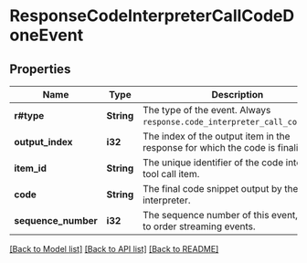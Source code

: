 # ResponseCodeInterpreterCallCodeDoneEvent

## Properties

Name | Type | Description | Notes
------------ | ------------- | ------------- | -------------
**r#type** | **String** | The type of the event. Always `response.code_interpreter_call_code.done`. | 
**output_index** | **i32** | The index of the output item in the response for which the code is finalized. | 
**item_id** | **String** | The unique identifier of the code interpreter tool call item. | 
**code** | **String** | The final code snippet output by the code interpreter. | 
**sequence_number** | **i32** | The sequence number of this event, used to order streaming events. | 

[[Back to Model list]](../README.md#documentation-for-models) [[Back to API list]](../README.md#documentation-for-api-endpoints) [[Back to README]](../README.md)


